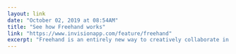 ```yaml
---
layout: link 
date: "October 02, 2019 at 08:54AM"
title: "See how Freehand works"
link: "https://www.invisionapp.com/feature/freehand"
excerpt: "Freehand is an entirely new way to creatively collaborate in InVision. Wireframing, planning, design presentations, and feedback—do it all with Freehand."
---
```

